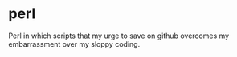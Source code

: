 # perl
Perl in which scripts that my urge to save on github overcomes 
my embarrassment over my sloppy coding.
